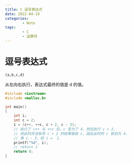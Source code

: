 ```yaml
---
title: C 逗号表达式
date: 2022-04-19
categories:
        - Note
tags:
        - C
        - 运算符
---
```


# 逗号表达式

```
(a,b,c,d)
```

从左向右执行，表达式最终的值是 d 的值。

```c
#include <iostream>
#include <malloc.h>

int main()
{
    int i;
    int c = 2;
    i = (c++, ++c, c + 2, c - 3);
    // 执行了 c++ 与 ++c 后，c 变为了 4，然后执行 c + 2，
    // 但此时并没有将 c + 2 的结果赋给 c，因此此时的 c 依旧为 4，
    // 再 c - 3，则 i =  1.
    printf("%d", i);
    // return 1
    return 0;
}
```
